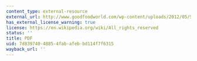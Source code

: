 ```yaml
---
content_type: external-resource
external_url: http://www.goodfoodworld.com/wp-content/uploads/2012/05/SupermarketsAsNO.pdf
has_external_license_warning: true
license: https://en.wikipedia.org/wiki/All_rights_reserved
status: ''
title: PDF
uid: 7d839740-4885-4fab-afeb-bd114f7f6315
wayback_url: ''
---
```

